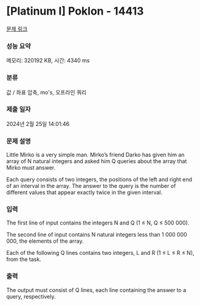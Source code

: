 # [Platinum I] Poklon - 14413 

[문제 링크](https://www.acmicpc.net/problem/14413) 

### 성능 요약

메모리: 320192 KB, 시간: 4340 ms

### 분류

값 / 좌표 압축, mo's, 오프라인 쿼리

### 제출 일자

2024년 2월 25일 14:01:46

### 문제 설명

<p>Little Mirko is a very simple man. Mirko’s friend Darko has given him an array of N natural integers and asked him Q queries about the array that Mirko must answer.</p>

<p>Each query consists of two integers, the positions of the left and right end of an interval in the array. The answer to the query is the number of different values that appear exactly twice in the given interval.</p>

### 입력 

 <p>The first line of input contains the integers N and Q (1 ≤ N, Q ≤ 500 000).</p>

<p>The second line of input contains N natural integers less than 1 000 000 000, the elements of the array.</p>

<p>Each of the following Q lines contains two integers, L and R (1 ≤ L ≤ R ≤ N), from the task.</p>

### 출력 

 <p>The output must consist of Q lines, each line containing the answer to a query, respectively.</p>

